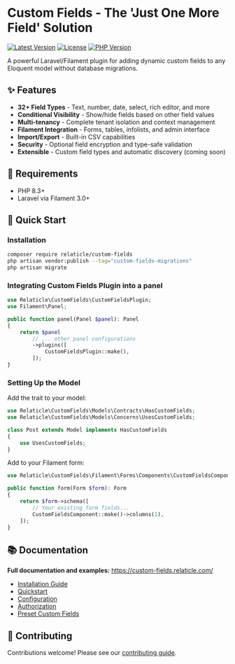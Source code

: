# Custom Fields - The 'Just One More Field' Solution

[![Latest Version](https://img.shields.io/packagist/v/relaticle/custom-fields.svg?style=for-the-badge)](https://packagist.org/packages/relaticle/custom-fields)
[![License](https://img.shields.io/packagist/l/relaticle/custom-fields.svg?style=for-the-badge)](https://packagist.org/packages/relaticle/custom-fields)
[![PHP Version](https://img.shields.io/packagist/php-v/relaticle/custom-fields.svg?style=for-the-badge)](https://packagist.org/packages/relaticle/custom-fields)

A powerful Laravel/Filament plugin for adding dynamic custom fields to any Eloquent model without database migrations.

## ✨ Features

- **32+ Field Types** - Text, number, date, select, rich editor, and more
- **Conditional Visibility** - Show/hide fields based on other field values
- **Multi-tenancy** - Complete tenant isolation and context management
- **Filament Integration** - Forms, tables, infolists, and admin interface
- **Import/Export** - Built-in CSV capabilities
- **Security** - Optional field encryption and type-safe validation
- **Extensible** - Custom field types and automatic discovery (coming soon)

## 🔧 Requirements

- PHP 8.3+
- Laravel via Filament 3.0+

## 🚀 Quick Start

### Installation

```bash
composer require relaticle/custom-fields
php artisan vendor:publish --tag="custom-fields-migrations"
php artisan migrate
```

### Integrating Custom Fields Plugin into a panel

```php
use Relaticle\CustomFields\CustomFieldsPlugin;
use Filament\Panel;

public function panel(Panel $panel): Panel
{
    return $panel
        // ... other panel configurations
        ->plugins([
            CustomFieldsPlugin::make(),
        ]);
}
```

### Setting Up the Model

Add the trait to your model:

```php
use Relaticle\CustomFields\Models\Contracts\HasCustomFields;
use Relaticle\CustomFields\Models\Concerns\UsesCustomFields;

class Post extends Model implements HasCustomFields
{
    use UsesCustomFields;
}
```

Add to your Filament form:

```php
use Relaticle\CustomFields\Filament\Forms\Components\CustomFieldsComponent;

public function form(Form $form): Form
{
    return $form->schema([
        // Your existing form fields...
        CustomFieldsComponent::make()->columns(1),
    ]);
}
```

## 📚 Documentation

**Full documentation and examples:** https://custom-fields.relaticle.com/

- [Installation Guide](https://custom-fields.relaticle.com/installation)
- [Quickstart](https://custom-fields.relaticle.com/quickstart)
- [Configuration](https://custom-fields.relaticle.com/essentials/configuration)
- [Authorization](https://custom-fields.relaticle.com/essentials/authorization)
- [Preset Custom Fields](https://custom-fields.relaticle.com/essentials/preset-custom-fields)

## 🤝 Contributing

Contributions welcome! Please see our [contributing guide](https://custom-fields.relaticle.com/contributing).
